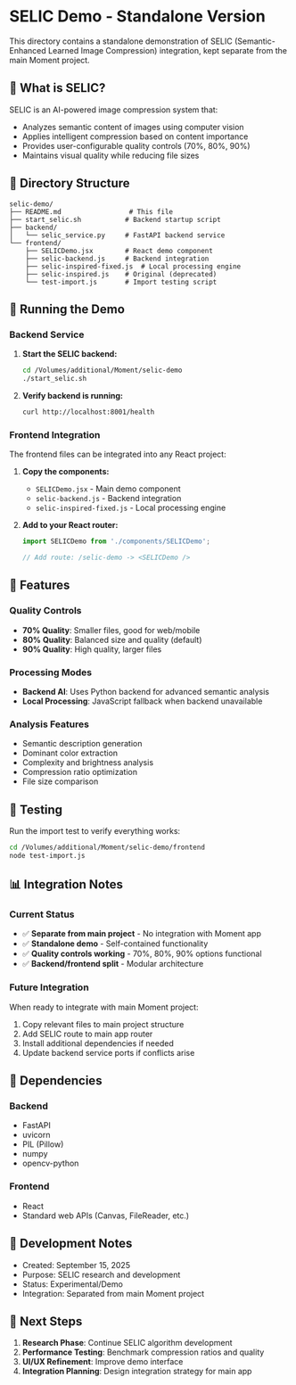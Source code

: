 # SELIC Demo - Standalone Version

This directory contains a standalone demonstration of SELIC (Semantic-Enhanced Learned Image Compression) integration, kept separate from the main Moment project.

## 🧠 What is SELIC?

SELIC is an AI-powered image compression system that:
- Analyzes semantic content of images using computer vision
- Applies intelligent compression based on content importance
- Provides user-configurable quality controls (70%, 80%, 90%)
- Maintains visual quality while reducing file sizes

## 📁 Directory Structure

```
selic-demo/
├── README.md                 # This file
├── start_selic.sh           # Backend startup script
├── backend/
│   └── selic_service.py     # FastAPI backend service
└── frontend/
    ├── SELICDemo.jsx        # React demo component
    ├── selic-backend.js     # Backend integration
    ├── selic-inspired-fixed.js  # Local processing engine
    ├── selic-inspired.js    # Original (deprecated)
    └── test-import.js       # Import testing script
```

## 🚀 Running the Demo

### Backend Service

1. **Start the SELIC backend:**
   ```bash
   cd /Volumes/additional/Moment/selic-demo
   ./start_selic.sh
   ```

2. **Verify backend is running:**
   ```bash
   curl http://localhost:8001/health
   ```

### Frontend Integration

The frontend files can be integrated into any React project:

1. **Copy the components:**
   - `SELICDemo.jsx` - Main demo component
   - `selic-backend.js` - Backend integration
   - `selic-inspired-fixed.js` - Local processing engine

2. **Add to your React router:**
   ```jsx
   import SELICDemo from './components/SELICDemo';
   
   // Add route: /selic-demo -> <SELICDemo />
   ```

## 🔧 Features

### Quality Controls
- **70% Quality**: Smaller files, good for web/mobile
- **80% Quality**: Balanced size and quality (default)
- **90% Quality**: High quality, larger files

### Processing Modes
- **Backend AI**: Uses Python backend for advanced semantic analysis
- **Local Processing**: JavaScript fallback when backend unavailable

### Analysis Features
- Semantic description generation
- Dominant color extraction
- Complexity and brightness analysis
- Compression ratio optimization
- File size comparison

## 🧪 Testing

Run the import test to verify everything works:
```bash
cd /Volumes/additional/Moment/selic-demo/frontend
node test-import.js
```

## 📊 Integration Notes

### Current Status
- ✅ **Separate from main project** - No integration with Moment app
- ✅ **Standalone demo** - Self-contained functionality
- ✅ **Quality controls working** - 70%, 80%, 90% options functional
- ✅ **Backend/frontend split** - Modular architecture

### Future Integration
When ready to integrate with main Moment project:
1. Copy relevant files to main project structure
2. Add SELIC route to main app router
3. Install additional dependencies if needed
4. Update backend service ports if conflicts arise

## 🔗 Dependencies

### Backend
- FastAPI
- uvicorn
- PIL (Pillow)
- numpy
- opencv-python

### Frontend
- React
- Standard web APIs (Canvas, FileReader, etc.)

## 📝 Development Notes

- Created: September 15, 2025
- Purpose: SELIC research and development
- Status: Experimental/Demo
- Integration: Separated from main Moment project

## 🎯 Next Steps

1. **Research Phase**: Continue SELIC algorithm development
2. **Performance Testing**: Benchmark compression ratios and quality
3. **UI/UX Refinement**: Improve demo interface
4. **Integration Planning**: Design integration strategy for main app
